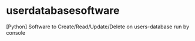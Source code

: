 # userdatabasesoftware
[Python] Software to Create/Read/Update/Delete on users-database run by console
